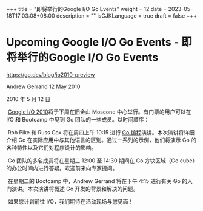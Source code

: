 +++
title = "即将举行的Google I/O Go Events"
weight = 12
date = 2023-05-18T17:03:08+08:00
description = ""
isCJKLanguage = true
draft = false
+++

# Upcoming Google I/O Go Events - 即将举行的Google I/O Go Events

https://go.dev/blog/io2010-preview

Andrew Gerrand
12 May 2010	

2010 年 5 月 12 日

​	[Google I/O 2010](https://googleblog.blogspot.com/2010/01/google-io-2010-now-open-for.html)将于下周在旧金山 Moscone 中心举行。有门票的用户可以在 I/O 和 Bootcamp 中见到 Go 团队的一些成员。以时间顺序：

​	Rob Pike 和 Russ Cox 将在周四上午 10:15 进行 [Go 编程](https://www.youtube.com/watch?v=jgVhBThJdXc)演讲。本次演讲将详细介绍 Go 在实际应用中与其他语言的区别。通过一系列的示例，他们将演示 Go 的各种特性以及它们对程序设计的影响。

​	Go 团队的多名成员将在星期三 12:00 至 14:30 期间在 Go 方块区域（Go cube）的办公时间内进行答疑。欢迎前来向专家提问。

​	在星期二的 Bootcamp 中，Andrew Gerrand 将在下午 4:15 进行有关 Go 的入门演讲。本次演讲将概述 Go 开发的背景和解决的问题。

​	如果您计划前往 I/O，我们期待在活动现场与您见面！
